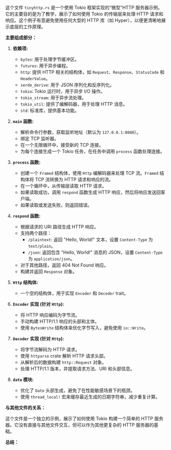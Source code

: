 这个文件 `tinyhttp.rs` 是一个使用 Tokio 框架实现的“微型”HTTP 服务器示例。它的主要目的是为了教学，展示了如何使用 Tokio 的传输层来处理 HTTP 请求和响应。这个例子有意避免使用任何大型的 HTTP 库（如 Hyper），以便更清晰地展示底层的工作原理。

**主要组成部分：**

1.  **依赖项:**
    *   `bytes`: 用于处理字节缓冲区。
    *   `futures`: 用于异步编程。
    *   `http`: 提供 HTTP 相关的结构体，如 `Request`、`Response`、`StatusCode` 和 `HeaderValue`。
    *   `serde_derive`: 用于 JSON 序列化和反序列化。
    *   `tokio`: Tokio 运行时，用于异步 I/O 操作。
    *   `tokio_stream`: 用于异步流处理。
    *   `tokio_util`: 提供了编解码器，用于处理 HTTP 消息。
    *   `std`: 标准库，提供基本功能。

2.  **`main` 函数:**
    *   解析命令行参数，获取监听地址（默认为 `127.0.0.1:8080`）。
    *   绑定 TCP 监听器。
    *   在一个无限循环中，接受新的 TCP 连接。
    *   为每个连接生成一个 Tokio 任务，在任务中调用 `process` 函数处理连接。

3.  **`process` 函数:**
    *   创建一个 `Framed` 结构体，使用 `Http` 编解码器来处理 TCP 流。`Framed` 结构体将 TCP 流转换为 HTTP 请求和响应的流。
    *   在一个循环中，从传输层读取 HTTP 请求。
    *   如果读取成功，调用 `respond` 函数生成 HTTP 响应，然后将响应发送回客户端。
    *   如果读取或发送失败，则返回错误。

4.  **`respond` 函数:**
    *   根据请求的 URI 路径生成 HTTP 响应。
    *   支持两个路径：
        *   `/plaintext`: 返回 "Hello, World!" 文本，设置 `Content-Type` 为 `text/plain`。
        *   `/json`: 返回包含 "Hello, World!" 消息的 JSON，设置 `Content-Type` 为 `application/json`。
    *   对于其他路径，返回 404 Not Found 响应。
    *   构建并返回 `Response` 对象。

5.  **`Http` 结构体:**
    *   一个空的结构体，用于实现 `Encoder` 和 `Decoder` trait。

6.  **`Encoder` 实现 (针对 `Http`):**
    *   将 HTTP 响应编码为字节流。
    *   手动构建 HTTP/1.1 响应的头部和主体。
    *   使用 `BytesWrite` 结构体来优化字节写入，避免使用 `io::Write`。

7.  **`Decoder` 实现 (针对 `Http`):**
    *   将字节流解码为 HTTP 请求。
    *   使用 `httparse` crate 解析 HTTP 请求头部。
    *   从解析后的数据构建 `http::Request` 对象。
    *   处理 HTTP/1.1 版本，并提取请求方法、URI 和头部信息。

8.  **`date` 模块:**
    *   优化了 `Date` 头部生成，避免了在性能敏感场景下的瓶颈。
    *   使用 `thread_local!` 宏来缓存最近生成的日期字符串，减少重复计算。

**与其他文件的关系：**

这个文件是一个独立的示例，展示了如何使用 Tokio 构建一个简单的 HTTP 服务器。它没有直接与其他文件交互，但可以作为其他更复杂的 HTTP 服务器的基础。

**总结：**
